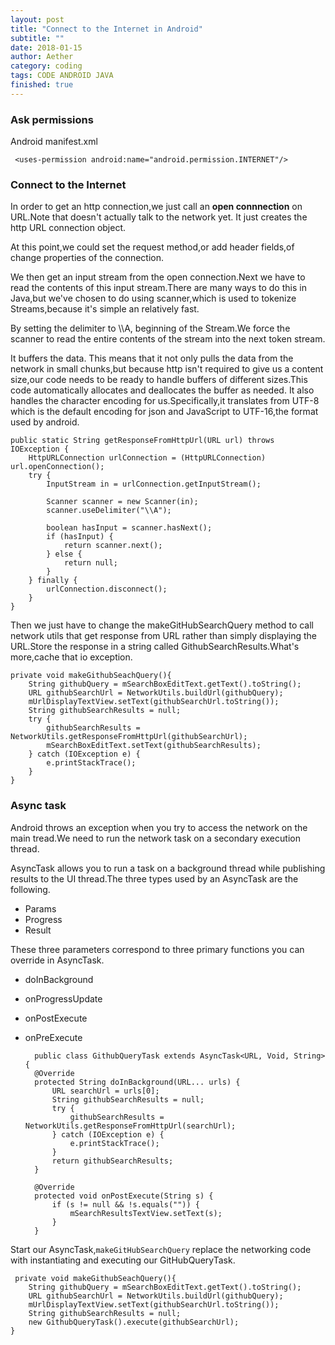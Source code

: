 ```yaml
---
layout: post
title: "Connect to the Internet in Android"
subtitle: ""
date: 2018-01-15
author: Aether
category: coding
tags: CODE ANDROID JAVA
finished: true
---
```


### Ask permissions
Android manifest.xml

     <uses-permission android:name="android.permission.INTERNET"/>
   
### Connect to the Internet

In order to get an http connection,we just call an **open connnection** on URL.Note that doesn't actually talk to the network yet. It just creates the http URL connection object.

At this point,we could set the request method,or add header fields,of change properties of the connection.

We then get an input stream from the open connection.Next we have to read the contents of this input stream.There are many ways to do this in Java,but we've chosen to do using scanner,which is used to tokenize Streams,because it's simple an relatively fast.

By setting the delimiter to \\\\A, beginning of the Stream.We force the scanner to read the entire contents of the stream into the next token stream.

It buffers the data. This means that it not only pulls the data from the network in small chunks,but because http isn't required to give us a content size,our code needs to be ready to handle buffers of different sizes.This code automatically allocates and deallocates the buffer as needed. It also handles the character encoding for us.Specifically,it translates from UTF-8 which is the default encoding for json and JavaScript to UTF-16,the format used by android.

    public static String getResponseFromHttpUrl(URL url) throws IOException {
        HttpURLConnection urlConnection = (HttpURLConnection) url.openConnection();
        try {
            InputStream in = urlConnection.getInputStream();

            Scanner scanner = new Scanner(in);
            scanner.useDelimiter("\\A");

            boolean hasInput = scanner.hasNext();
            if (hasInput) {
                return scanner.next();
            } else {
                return null;
            }
        } finally {
            urlConnection.disconnect();
        }
    }
  
Then we just have to change the makeGitHubSearchQuery method to call network utils that get response from URL rather than simply displaying the URL.Store the response in a string called GithubSearchResults.What's more,cache that io exception.

    private void makeGithubSeachQuery(){
        String githubQuery = mSearchBoxEditText.getText().toString();
        URL githubSearchUrl = NetworkUtils.buildUrl(githubQuery);
        mUrlDisplayTextView.setText(githubSearchUrl.toString());
        String githubSearchResults = null;
        try {
            githubSearchResults = NetworkUtils.getResponseFromHttpUrl(githubSearchUrl);
            mSearchBoxEditText.setText(githubSearchResults);
        } catch (IOException e) {
            e.printStackTrace();
        }
    }
    
### Async task
Android throws an exception when you try to access the network on the main tread.We need to run the network task on a secondary execution thread.

AsyncTask allows you to run a task on a background thread while publishing results to the UI thread.The three types used by an AsyncTask are the following.

- Params 
- Progress
- Result

These three parameters correspond to three primary functions you can override in AsyncTask.

- doInBackground
- onProgressUpdate
- onPostExecute
- onPreExecute

        public class GithubQueryTask extends AsyncTask<URL, Void, String> {
        @Override
        protected String doInBackground(URL... urls) {
            URL searchUrl = urls[0];
            String githubSearchResults = null;
            try {
                githubSearchResults = NetworkUtils.getResponseFromHttpUrl(searchUrl);
            } catch (IOException e) {
                e.printStackTrace();
            }
            return githubSearchResults;
        }

        @Override
        protected void onPostExecute(String s) {
            if (s != null && !s.equals("")) {
                mSearchResultsTextView.setText(s);
            }
        }

Start our AsyncTask,`makeGitHubSearchQuery` replace the networking code with instantiating and executing our GitHubQueryTask.

     private void makeGithubSeachQuery(){
        String githubQuery = mSearchBoxEditText.getText().toString();
        URL githubSearchUrl = NetworkUtils.buildUrl(githubQuery);
        mUrlDisplayTextView.setText(githubSearchUrl.toString());
        String githubSearchResults = null;
        new GithubQueryTask().execute(githubSearchUrl);
    }

